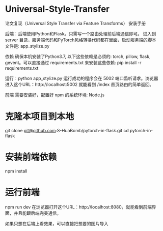 # Universal-Style-Transfer
论文复现（Universal Style Transfer via Feature Transforms）
                                                              安装手册

后端：后端使用Python和Flask。只需写一个路由处理前后端通信即可。 进入到 server 目录，服务端代码和PyTorch风格转换代码都在里面，启动服务端的脚本文件是: app_stylize.py

依赖
确保本机安装了Python3.7, 以下这些依赖是必须的: torch, pillow, flask, gevent。可以直接通过 requirements.txt 来安装这些依赖:
pip install -r requirements.txt

运行：python app_stylize.py
运行成功的程序会在 5002 端口监听请求。浏览器进入这个URL：http://localhost:5002 就能看到 /index 首页路由的简单返回。

前端
需要安装好，配置好 npm 的系统环境:
Node.js

# 克隆本项目到本地
git clone git@github.com:S-HuaBomb/pytorch-in-flask.git
cd pytorch-in-flask

# 安装前端依赖
npm install

# 运行前端
npm run dev
在浏览器打开这个URL：http://localhost:8080，就能看到前端界面，并且能跟后端完美通信。

如果只想在后端上看效果，可以直接把想要的图片导入
